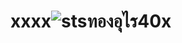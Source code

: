 # xxxx![stsทองอุไร40x](https://user-images.githubusercontent.com/124037071/215721452-9fd239f1-89df-4acb-b96b-f7745cec1fbe.jpg)
